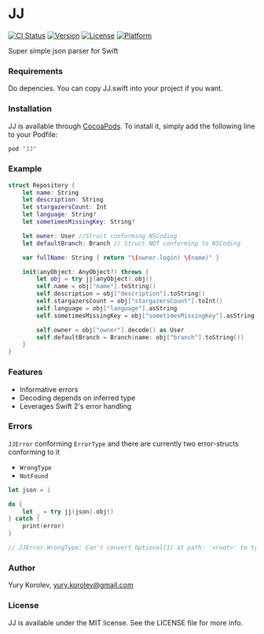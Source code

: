 # JJ

[![CI Status](http://img.shields.io/travis/anjlab/JJ.svg?style=flat)](https://travis-ci.org/anjlab/JJ)
[![Version](https://img.shields.io/cocoapods/v/JJ.svg?style=flat)](http://cocoapods.org/pods/JJ)
[![License](https://img.shields.io/cocoapods/l/JJ.svg?style=flat)](http://cocoapods.org/pods/JJ)
[![Platform](https://img.shields.io/cocoapods/p/JJ.svg?style=flat)](http://cocoapods.org/pods/JJ)

Super simple json parser for Swift

### Requirements

Do depencies. You can copy JJ.swift into your project if you want.

### Installation

JJ is available through [CocoaPods](http://cocoapods.org). To install
it, simply add the following line to your Podfile:

```ruby
pod "JJ"
```

### Example

```swift
struct Repository {
    let name: String
    let description: String
    let stargazersCount: Int
    let language: String?
    let sometimesMissingKey: String?

    let owner: User //Struct conforming NSCoding
    let defaultBranch: Branch // Struct NOT conforming to NSCoding

    var fullName: String { return "\(owner.login) \(name)" }

    init(anyObject: AnyObject?) throws {
        let obj = try jj(anyObject).obj()
        self.name = obj["name"].toString()
        self.description = obj["description"].toString()
        self.stargazersCount = obj["stargazersCount"].toInt()
        self.language = obj["language"].asString
        self.sometimesMissingKey = obj["sometimesMissingKey"].asString

        self.owner = obj["owner"].decode() as User
        self.defaultBranch = Branch(name: obj["branch"].toString())
    }
}
```

### Features
- Informative errors
- Decoding depends on inferred type
- Leverages Swift 2's error handling

### Errors
`JJError` conforming `ErrorType` and there are currently two error-structs conforming to it
- `WrongType`
- `NotFound`

```swift
let json = 1

do {
    let _ = try jj(json).obj()
} catch {
    print(error)
}

// JJError.WrongType: Can't convert Optional(1) at path: '<root>' to type '[String: AnyObject]'
```



### Author

Yury Korolev, yury.korolev@gmail.com

### License

JJ is available under the MIT license. See the LICENSE file for more info.

